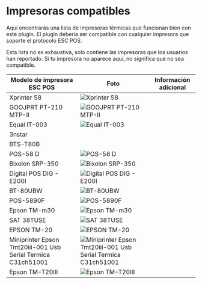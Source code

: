 # Impresoras compatibles
Aquí encontrarás una lista de impresoras térmicas que funcionan bien con este plugin. El plugin debería ser compatible con cualquier impresora que soporte el protocolo ESC POS.

Esta lista no es exhaustiva, solo contiene las impresoras que los usuarios han reportado. Si tu impresora no aparece aquí, no significa que no sea compatible.


| Modelo de impresora ESC POS | Foto | Información adicional |
|-- | -- | -- |
| Xprinter 58 | ![Xprinter 58](../printers_pictures/xprinter_58.jpg) | 
| GOOJPRT PT-210 MTP-II |![GOOJPRT PT-210 MTP-II](../printers_pictures/goojprt_pt-210_mtp-ii.jpg) | 
| Equal IT-003| ![Equal IT-003](../printers_pictures/equal_IT-003.jpg) | |
| 3nstar  | | |
| BTS-T80B | | |
| POS-58 D| ![POS-58 D](../printers_pictures/POS-58%20D.png) | |
| Bixolon SRP-350 | ![Bixolon SRP-350 ](../printers_pictures/Bixolon_SRP-350.jpg) | |
| Digital POS DIG - E200I| ![Digital POS DIG - E200I](../printers_pictures/DigitalPos_DIG_E200I.jpg) | |
| BT-80UBW | ![BT-80UBW](../printers_pictures/BT-80UBW.jpg) | |
| POS-5890F | ![POS-5890F](../printers_pictures/POS-5890F.jpg) | |
| Epson TM-m30 | ![Epson TM-m30](../printers_pictures/Epson%20TM-m30.jpg) | |
| SAT 38TUSE | ![SAT 38TUSE](../printers_pictures/SAT_38TUSE.png) | |
| EPSON TM-20 | ![EPSON TM-20](../printers_pictures/EPSON%20TM-20.png) | |
| Miniprinter Epson Tmt20iii-001 Usb Serial Termica C31ch51001 | ![Miniprinter Epson Tmt20iii-001 Usb Serial Termica C31ch51001](../printers_pictures/EPSON%20TM-20_2.jpg) | |
| Epson TM-T20III| ![Epson TM-T20III](../printers_pictures/Epson%20TM-T20III.jpg) | |